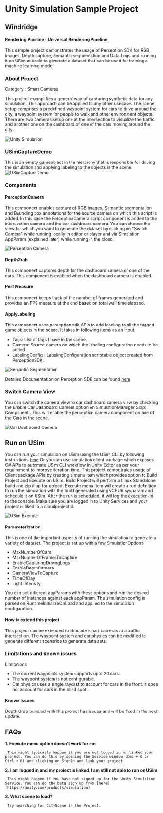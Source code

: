 # Unity Simulation Sample Project
 
## Windridge 
#### Rendering Pipeline : Universal Rendering Pipeline
 
This sample project demonstrates the usage of Perception SDK for RGB images, Depth capture, Semantic segmentation and Data Logs and running it on USim at scale to generate a dataset that can be used for training a machine learning model.
 
### About Project
 
Category : Smart Cameras
 
This project exemplifies a general way of capturing synthetic data for any simulation. This approach can be applied to any other usecase.
The scene setup comprises a predefined waypoint system for cars to drive around the city, a waypoint system for people to walk and other environment objects. There are two cameras setup one at the intersection to visualize the traffic and another one on the dashboard of one of the cars moving around the city.
 
![Unity Simulation](docs/images/Sim01.png "Traffic Camera")
 
### USimCaptureDemo
This is an empty gameobject in the hierarchy that is responsible for driving the simulation and applying labeling to the objects in the scene.
![USimCaptureDemo](docs/images/Sim04.png "USimCaptureDemo")
 
### Components
 
#### PerceptionCamera 
This component enables capture of RGB images, Semantic segmentation and Bounding box annotations for the source camera on which this script is added. In this case the PerceptionCamera script component is added to the intersection camera and the car dashboard camera. You can choose the view for which you want to generate the dataset by clicking on "Switch Camera" while running locally in editor or player and via Simulation AppParam (explained later) while running in the cloud.

![Perception Camera](docs/images/PerceptionCamera.png "Perception Camera")
 
#### DepthGrab
This component captures depth for the dashboard camera of one of the cars. This component is enabled when the dashboard camera is enabled.
 
#### Perf Measure
This component keeps track of the number of frames generated and provides an FPS measure at the end based on total wall time elapsed.
 
#### ApplyLabeling 
This component uses perception sdk APIs to add labeling to all the tagged game objects in the scene. It takes in following items as an input.
- Tags: List of tags I have in the scene. 
- Camera: Source camera on which the labeling configuration needs to be added
- LabelingConfig :  LabelingConfiguration scriptable object created from PerceptionSDK.
 
![Semantic Segmentation](docs/images/Segmentation_IntersectionCam.png "Semantic Segmentation")


Detailed Documentation on Perception SDK can be found [here](https://github.com/Unity-Technologies/com.unity.perception/blob/master/com.unity.perception/Documentation~/index.md)


### Switch Camera View

You can switch the camera view to car dashboard camera view by checking the Enable Car Dashboard Camera option on SimulationManager Scipt Component.. This will enable the perception camera component on one of the Cars in the scene.

![Car Dashboard Camera](docs/images/CarDashboardView.png "Car Dashboard Camera")
 
 
## Run on USim

You can run your simulation on USim using the USim CLI by following instructions [here](https://github.com/Unity-Technologies/Unity-Simulation-Docs/blob/master/doc/cli.md) Or you can use simulation client package which exposes C# APIs to automate USim CLI workflow in Unity Editor as per your requirement to improve iteration time. This project demontrates usage of Client package APIs by creating a menu item which provides option to Build Project and Execute on USim. Build Project will perform a Linux Standalone build and zip it up for upload. Execute menu item will create a run definition to run the simulation with the build generated using vCPU6 sysparam and schedule it on USim. After the run is scheduled, it will log the execution-id to the console. Make sure you are logged in to Unity Services and your project is liked to a cloudprojectId.
 
![USim Execute](docs/images/Sim06.png "USim Execute")
 
 
#### Parameterization
This is one of the important aspects of running the simulation to generate a variety of dataset.
The project is set up with a few SimulationOptions
- MaxNumberOfCars
- MaxNumberOfFramesToCapture
- EnableCapturingDrivingLogs
- EnableDepthCamera
- CameraViewToCapture
- TimeOfDay
- Light Intensity
 
You can set different appParams with these options and run the desired number of instances against each appParam. The simulation config is parsed on RuntimeInitializeOnLoad and applied to the simulation configuration.
 
#### How to extend this project
This project can be extended to simulate smart cameras at a traffic intersection. The waypoint system and car physics can be modified to generate different scenarios to generate data sets.
 
### Limitations and known issues
Limitations
- The current waypoints system supports upto 20 cars. 
- The waypoint system is not configurable. 
- Car physics uses a single raycast to account for cars in the front. It does not account for cars in the blind spot.
 
#### Known Issues
Depth Grab bundled with this project has issues and will be fixed in the next update.


## FAQs

**1. Execute menu option doesn't work for me**

     This might typically happen if you are not logged in or linked your project. You can do this by opening the Service window (Cmd + 0 or Ctrl + 0) and clicking on SignIn and link your project.


**2. I am logged in and my project is linked, I am still not able to run on USim**

     This might happen if you have not signed up for the Unity Simulation Service. You can do the beta sign up from [here](https://unity.com/products/simulation)


**3. What scene to load?**

     Try searching for CityScene in the Project.


